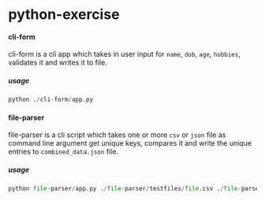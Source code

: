 # python-exercise

#### cli-form

cli-form is a cli app which takes in user input for `name`, `dob`, `age`, `hobbies`, validates it and writes it to file.

##### usage

```python
python ./cli-form/app.py
```

#### file-parser

file-parser is a cli script which takes one or more `csv` or `json` file as command line argument get unique keys, compares it and write the unique entries to `combined_data.json` file.

##### usage

```python
python file-parser/app.py ./file-parser/testfiles/file.csv ./file-parser/testfiles/file.json
```
